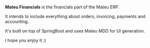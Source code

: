 **Mateu Financials** is the financials part of the Mateu ERP.

It intends to include everything about orders, invoicing, payments and accounting.

It's built on top of SpringBoot and uses Mateu MDD for UI generation.

I hope you enjoy it ;)